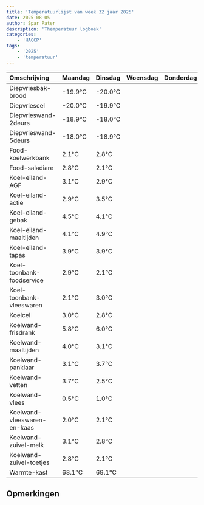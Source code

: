 ```yaml
---
title: 'Temperatuurlijst van week 32 jaar 2025'
date: 2025-08-05
author: Spar Pater
description: 'Themperatuur logboek'
categories:
    - 'HACCP'
tags:
    - '2025'
    - 'temperatuur'
---
```

|Omschrijving|Maandag|Dinsdag|Woensdag|Donderdag|Vrijdag|Zaterdag|Zondag|
|:---|:---|:---|:---|:---|:---|:---|:---|
|Diepvriesbak-brood|-19.9°C|-20.0°C| | | | | |
|Diepvriescel|-20.0°C|-19.9°C| | | | | |
|Diepvrieswand-2deurs|-18.9°C|-18.0°C| | | | | |
|Diepvrieswand-5deurs|-18.0°C|-18.9°C| | | | | |
|Food-koelwerkbank|2.1°C|2.8°C| | | | | |
|Food-saladiare|2.8°C|2.1°C| | | | | |
|Koel-eiland-AGF|3.1°C|2.9°C| | | | | |
|Koel-eiland-actie|2.9°C|3.5°C| | | | | |
|Koel-eiland-gebak|4.5°C|4.1°C| | | | | |
|Koel-eiland-maaltijden|4.1°C|4.9°C| | | | | |
|Koel-eiland-tapas|3.9°C|3.9°C| | | | | |
|Koel-toonbank-foodservice|2.9°C|2.1°C| | | | | |
|Koel-toonbank-vleeswaren|2.1°C|3.0°C| | | | | |
|Koelcel|3.0°C|2.8°C| | | | | |
|Koelwand-frisdrank|5.8°C|6.0°C| | | | | |
|Koelwand-maaltijden|4.0°C|3.1°C| | | | | |
|Koelwand-panklaar|3.1°C|3.7°C| | | | | |
|Koelwand-vetten|3.7°C|2.5°C| | | | | |
|Koelwand-vlees|0.5°C|1.0°C| | | | | |
|Koelwand-vleeswaren-en-kaas|2.0°C|2.1°C| | | | | |
|Koelwand-zuivel-melk|3.1°C|2.8°C| | | | | |
|Koelwand-zuivel-toetjes|2.8°C|2.1°C| | | | | |
|Warmte-kast|68.1°C|69.1°C| | | | | |

## Opmerkingen


